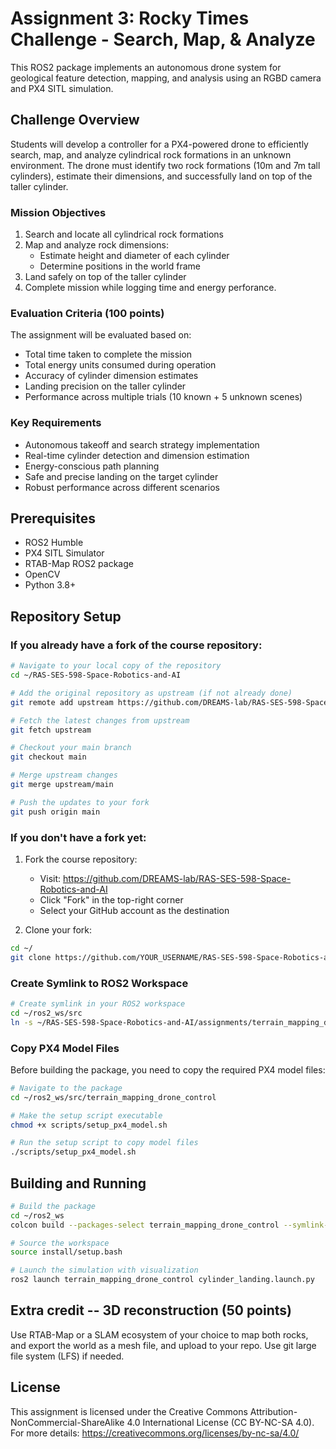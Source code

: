 # Assignment 3: Rocky Times Challenge - Search, Map, & Analyze

This ROS2 package implements an autonomous drone system for geological feature detection, mapping, and analysis using an RGBD camera and PX4 SITL simulation.

## Challenge Overview

Students will develop a controller for a PX4-powered drone to efficiently search, map, and analyze cylindrical rock formations in an unknown environment. The drone must identify two rock formations (10m and 7m tall cylinders), estimate their dimensions, and successfully land on top of the taller cylinder.

### Mission Objectives
1. Search and locate all cylindrical rock formations
2. Map and analyze rock dimensions:
   - Estimate height and diameter of each cylinder
   - Determine positions in the world frame
3. Land safely on top of the taller cylinder
4. Complete mission while logging time and energy perforance. 

### Evaluation Criteria (100 points)

The assignment will be evaluated based on:
- Total time taken to complete the mission
- Total energy units consumed during operation
- Accuracy of cylinder dimension estimates
- Landing precision on the taller cylinder
- Performance across multiple trials (10 known + 5 unknown scenes)

### Key Requirements

- Autonomous takeoff and search strategy implementation
- Real-time cylinder detection and dimension estimation
- Energy-conscious path planning
- Safe and precise landing on the target cylinder
- Robust performance across different scenarios

## Prerequisites

- ROS2 Humble
- PX4 SITL Simulator
- RTAB-Map ROS2 package
- OpenCV
- Python 3.8+

## Repository Setup

### If you already have a fork of the course repository:

```bash
# Navigate to your local copy of the repository
cd ~/RAS-SES-598-Space-Robotics-and-AI

# Add the original repository as upstream (if not already done)
git remote add upstream https://github.com/DREAMS-lab/RAS-SES-598-Space-Robotics-and-AI.git

# Fetch the latest changes from upstream
git fetch upstream

# Checkout your main branch
git checkout main

# Merge upstream changes
git merge upstream/main

# Push the updates to your fork
git push origin main
```

### If you don't have a fork yet:

1. Fork the course repository:
   - Visit: https://github.com/DREAMS-lab/RAS-SES-598-Space-Robotics-and-AI
   - Click "Fork" in the top-right corner
   - Select your GitHub account as the destination

2. Clone your fork:
```bash
cd ~/
git clone https://github.com/YOUR_USERNAME/RAS-SES-598-Space-Robotics-and-AI.git
```

### Create Symlink to ROS2 Workspace

```bash
# Create symlink in your ROS2 workspace
cd ~/ros2_ws/src
ln -s ~/RAS-SES-598-Space-Robotics-and-AI/assignments/terrain_mapping_drone_control .
```

### Copy PX4 Model Files

Before building the package, you need to copy the required PX4 model files:

```bash
# Navigate to the package
cd ~/ros2_ws/src/terrain_mapping_drone_control

# Make the setup script executable
chmod +x scripts/setup_px4_model.sh

# Run the setup script to copy model files
./scripts/setup_px4_model.sh
```

## Building and Running

```bash
# Build the package
cd ~/ros2_ws
colcon build --packages-select terrain_mapping_drone_control --symlink-install

# Source the workspace
source install/setup.bash

# Launch the simulation with visualization
ros2 launch terrain_mapping_drone_control cylinder_landing.launch.py

```
## Extra credit -- 3D reconstruction (50 points)
Use RTAB-Map or a SLAM ecosystem of your choice to map both rocks, and export the world as a mesh file, and upload to your repo. Use git large file system (LFS) if needed. 

## License

This assignment is licensed under the Creative Commons Attribution-NonCommercial-ShareAlike 4.0 International License (CC BY-NC-SA 4.0). 
For more details: https://creativecommons.org/licenses/by-nc-sa/4.0/ 

